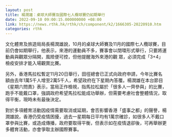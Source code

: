 ```yaml
---
layout: post
title: 楊潤雄：桌球大師賽及國際七人欖球賽仍如期舉行
date: 2022-09-10 09:00:15.000000000 +08:00
link: https://news.rthk.hk/rthk/ch/component/k2/1666305-20220910.htm
categories: rthk
---
```


文化體育及旅遊局局長楊潤雄說，10月的桌球大師賽及11月的國際七人欖球賽，目前仍會如期舉行，他表示，來港的運動員不多，賽事會以閉環形式舉行，只要將運動員與觀眾分隔開，風險便可控，但他提醒海外來港的觀
眾，必須完成「3+4」檢疫安排才能入場觀賞比賽。

另外，香港馬拉松暫定11月20日舉行，田徑總會已正式向政府申請，今年比賽名額由去年1萬5千人增至2萬5千人，希望政府在下星期內答覆。楊潤雄在本台節目《星期六問責》表示，當局正作檢視，指馬拉松屬於「很多人一齊參與」的比賽，跑手不能戴口罩，強調政府希望馬拉松能成功舉辦，但需要考慮社會整體情況，取得平衡，現時未有最後決定。

對於多項體育活動因疫情需要取消或延期，會否影響香港「盛事之都」的聲譽，楊潤雄說，香港仍受疫情困擾，過去一星期每日平均有1萬宗確診，如很多人不戴口罩參與比賽，或造成傳播，政府要取得平衡，但表示如在疫情退卻後，可再舉辦更多體育活動，亦會爭取主辦國際賽事。
